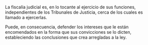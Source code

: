 La fiscalía judicial es, en lo tocante al ejercicio de sus funciones, independientes de los Tribunales de Justicia, cerca de los cuales es llamado a ejercerlas.

Puede, en consecuencia, defender los intereses que le están encomendados en la forma que sus convicciones se lo dicten, estableciendo las conclusiones que crea arregladas a la ley.
